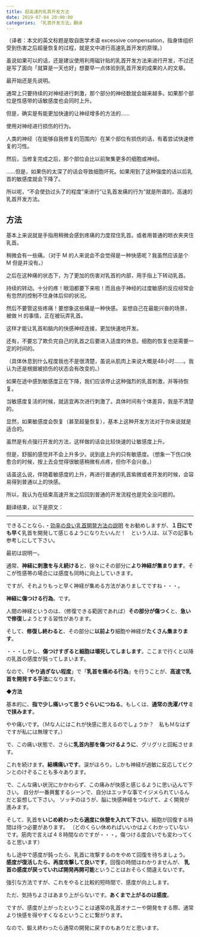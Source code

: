 ```yaml
---
title: 超高速的乳首开发方法
date: 2019-07-04 20:00:00
categories: 「乳首开发方法」翻译
---
```


（译者：本文的英文标题是取自医学术语 excessive compensation，指身体组织受到伤害之后超量恢复的过程，就是文中进行高速乳首开发的原理。）

<!--more-->

虽说如果可以的话，还是建议使用利用磁针贴的乳首开发方法来进行开发，不过还是写了面向「就算是一天也好」想要早一点体验到乳首开发的成果的人的文章。

最开始还是先说明。

通常上只要持续的对神经进行刺激，那个部分的神经数就会越来越多。如果那个部位是性感带的话敏感度也会同时上升。

但是，确实是有能更加快速的让神经增多的方法的……

使用对神经进行损伤的行为。



人类的神经（在能够自我修复的范围内）在某个部位有损伤的话，有着尝试快速修复的习性。

然后，当修复完成之后，那个部位会比以前聚集更多的细胞或神经。

……但是，如果伤的太深了的话会导致细胞坏死。如果用到了这种强度的话以后乳首的敏感度就会下降了。

所以呢，“不会使劲过头了的程度”来进行“让乳首发痛的行为”就是所谓的，高速的乳首开发方法。


## 方法

基本上来说就是手指用稍微会感到疼痛的力度捏住乳首。或者用普通的晾衣夹夹住乳首。

稍微会有一些痛。（对于 M 的人来说会不会觉得是一种快感呢？我虽然应该是个 M 但是并没有。）

之后在这种痛的状态下，为了更加的伤害对乳首的内部，用手指上下转动乳首。

持续的转动。十分的疼！眼泪都要下来啦！而且由于神经的过度敏感的反应经常会有忽然的控制不住身体后仰的状况。

然后不要管这些疼痛！要想象这些痛是一种快感。
妄想自己在最能兴奋的场景，被做 H 的事情，正在被玩弄乳首。

这样才能让乳首和脑内的快感神经连接，更加快速地开发。



还有，不要忘了欺负完自己的乳首之后要进入适度的休息。细胞的恢复也是需要一定的时间的。

（具体休息到什么程度我也不是很清楚，虽说从肌肉上来说大概是48小时……。我认为还是根据被损伤的状态会有改变的。）

如果在途中感到敏感度正在下降，我们应该停止这种强烈的乳首刺激，并等待恢复。

当敏感度复活的时候，就适宜再次进行刺激了。具体时间有个体差异，我是不清楚的。

显然，如果敏感度会恢复（甚至超量恢复），基本上这种开发方法对于你来说就是适合的。



虽然是有点强行开发的方法，这样做的话会比较快速的让敏感度上升。

但是，舒服的感觉并不会上升多少。说到底上升的只有敏感度。（想象一下伤口快愈合的时候，按上去会觉得很敏感稍微有点疼，但你不会兴奋。）

话虽这么说，伴随着敏感度的上升，再进行普通的乳首紫微或者开发的时候，会容易得到普通以上的快感。

所以，我认为在结束高速开发之后回到普通的开发流程也是完全没问题的。



翻译结束，以下是原文：

---

できることなら、・[効率の良い乳首開発方法の説明](http://adlib1.net/ws2/h-life/page-2) をお勧めしますが、**１日にでも早く**乳首を開発して感じるようになりたいんだ！　という人は、以下の記事も参考しにして下さい。



最初は説明ー。

通常、**神経に刺激を与え続ける**と、徐々にその部分に**より神経が集まります**。そこが性感帯の場合には感度も同時に向上していきます。

ですが、それよりもっと早く神経が集める方法がありましてですね・・・。

**神経に傷つける行為**。です。


人間の神経というのは、（修復できる範囲であれば）**その部分が傷つく**と、**急いで修復**しようとする習性があります。

そして、**修復し終わると**、その部分に**以前より**細胞や神経が**たくさん集まります**。


・・・しかし、**傷つけすぎると細胞は壊死してしまします**。ここまで行くと以降の乳首の感度が鈍ってしまいます。

なので、「**やり過ぎない程度**」で「**乳首を痛める行為**」を行うことが、**高速で乳首を開発する手法**になります。



**◆方法**

基本的に、**指で少し痛いって思うぐらいにつねる**。もしくは、**通常の洗濯バサミで挟みます**。

やや痛いです。（Ｍな人にはこれが快感に思えるのでしょうか？　私もＭなはずですが私には無理です。）


で、この痛い状態で、さらに**乳首内部を傷つけるように**、グリグリと回転させます。

これを続けます。**結構痛いです**。涙がほろり。しかも神経が過敏に反応してビクンとのけぞることも多々あります。

で、こんな痛い状況にかかわらず、この痛みが快感と感じるように思い込んで下さい。
自分が一番興奮するシーンで、自分はエッチな事でイジメられているんだと妄想して下さい。
ソッチのほうが、脳に快感神経をつなげて、よく開発が進みます。


そして、乳首を**いじめ終わったら適度に休憩を入れて下さい**。細胞が回復する時間は待つ必要があります。
（どのくらい休めればいいかはよくわかっていないです。筋肉で言えば４８時間なのですが・・・。傷つける度合いでも変わってくると思います）

もし途中で感度が鈍ったら、乳首に攻撃するのをやめて回復を待ちましょう。
**感度が復活したら、再度攻撃して良いです**。回復の時間はわかりませんが、
**乳首の感度が戻っていれば開発再開可能**ということはおそらく間違えないです。



強引な方法ですが、これをやると比較的短時間で、感度が向上します。

ただ、気持ちよさはあまり上がらないです。**あくまで上がるのは感度**。

ですが、感度が上がったということは通常の乳首オナニーや開発をする際、通常より快感を得やすくなるということに繋がります。

なので、鍛え終わったら通常の開発に戻すのもありだと思います。
